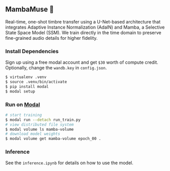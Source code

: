 ## MambaMuse 🐍

Real-time, one-shot timbre transfer using a U-Net-based architecture that integrates Adaptive Instance Normalization (AdaIN) and Mamba, a Selective State Space Model (SSM). We train directly in the time domain to preserve fine-grained audio details for higher fidelity.

### Install Dependencies

Sign up using a free modal account and get `$30` worth of compute credit. Optionally, change the `wandb.key` in `config.json`.


```bash
$ virtualenv .venv
$ source .venv/bin/activate
$ pip install modal
$ modal setup
```

### Run on [Modal](https://modal.com/docs)

``` bash
# start training
$ modal run --detach run_train.py
# view distributed file system
$ modal volume ls mamba-volume
# download model weights
$ modal volume get mamba-volume epoch_00 .
```

### Inference

See the `inference.ipynb` for details on how to use the model.